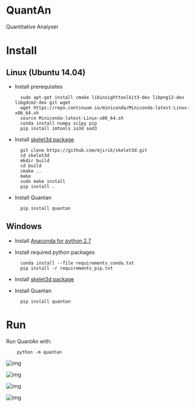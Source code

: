 # QuantAn
Quantitative Analyser

# Install

## Linux (Ubuntu 14.04)

* Install prerequisites

        sudo apt-get install cmake libinsighttoolkit3-dev libpng12-dev libgdcm2-dev git wget
        wget https://repo.continuum.io/miniconda/Miniconda-latest-Linux-x86_64.sh
        source Miniconda-latest-Linux-x86_64.sh
        conda install numpy scipy pip 
        pip install imtools io3d sed3
        
* Install [skelet3d package](https://github.com/mjirik/skelet3d)

        git clone https://github.com/mjirik/skelet3d.git
        cd skelet3d
        mkdir build
        cd build 
        cmake ..
        make 
        sudo make install
        pip install .

* Install Quantan

        pip install quantan

    
## Windows 
 
* Install [Anaconda for python 2.7](https://www.continuum.io/downloads) 
* Install required python packages

        conda install --file requirements_conda.txt 
        pip install -r requirements_pip.txt

* Install [skelet3d package](https://github.com/mjirik/skelet3d)
* Install Quantan

        pip install quantan
        

        

# Run 

Run QuantAn with:

        python -m quantan

![img](http://147.228.240.61/queetech/www/quanta01.png)

![img](http://147.228.240.61/queetech/www/quanta03.png)

![img](http://147.228.240.61/queetech/www/quanta07.png)

![img](http://147.228.240.61/queetech/www/quanta08.png)
